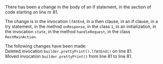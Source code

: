 There has been a change in the body of an if statement, in the section of code starting on line nr 81.
  
The change is in the invocation ```lfAtEnd```, in a then clause, in an if clause, in a try statement, in the method ```onResponse```, in the class ```1```, in an initialization, in the invocation ```state```, in the method ```handleRequest```, in the class ```RestMainAction```.
  
The following changes have been made:  
Deleted invocation ```builder.prettyPrint().lfAtEnd()``` on line 81.  
Moved invocation ```builder.prettyPrint()``` from line 81 to line 81.  
